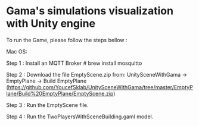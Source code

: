 # Gama's simulations visualization with Unity engine

To run the Game, please follow the steps bellow :

Mac OS:

Step 1 : Install an MQTT Broker # brew install mosquitto

Step 2 : Download the file EmptyScene.zip from: UnitySceneWithGama -> EmptyPlane -> Build EmptyPlane (https://github.com/YoucefSklab/UnitySceneWithGama/tree/master/EmptyPlane/Build%20EmptyPlane/EmptyScene.zip)

Step 3 : Run the EmptyScene file.

Step 4 : Run the TwoPlayersWithSceneBuilding.gaml model.


